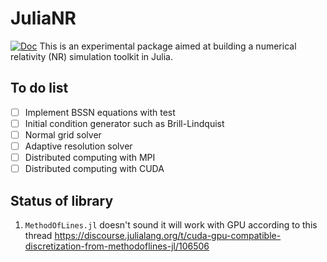 # JuliaNR

[![Doc](https://img.shields.io/badge/docs-main-blue.svg)](https://kazewong.github.io/JuliaNR.jl/)
This is an experimental package aimed at building a numerical relativity (NR) simulation toolkit in Julia.

## To do list
- [ ] Implement BSSN equations with test
- [ ] Initial condition generator such as Brill-Lindquist
- [ ] Normal grid solver
- [ ] Adaptive resolution solver
- [ ] Distributed computing with MPI
- [ ] Distributed computing with CUDA

## Status of library

1. `MethodOfLines.jl` doesn't sound it will work with GPU according to this thread https://discourse.julialang.org/t/cuda-gpu-compatible-discretization-from-methodoflines-jl/106506